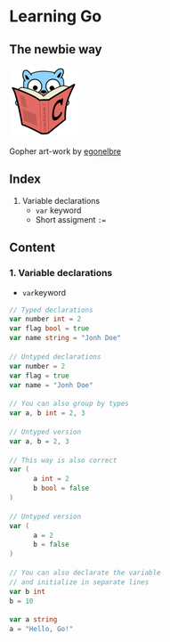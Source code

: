 # Learning Go
## The newbie way
[<img src="gopher.png">](gopher.png)

Gopher art-work by [egonelbre](https://github.com/egonelbre)

## Index
1. Variable declarations
   * `var` keyword
   * Short assigment `:=`
   
## Content

### 1. Variable declarations 
* `var`keyword
```go
// Typed declarations
var number int = 2 
var flag bool = true
var name string = "Jonh Doe"

// Untyped declarations
var number = 2 
var flag = true
var name = "Jonh Doe"

// You can also group by types
var a, b int = 2, 3

// Untyped version
var a, b = 2, 3

// This way is also correct
var (
      a int = 2
      b bool = false
)

// Untyped version
var (
      a = 2
      b = false
)

// You can also declarate the variable
// and initialize in separate lines
var b int
b = 10

var a string
a = "Hello, Go!"
```
